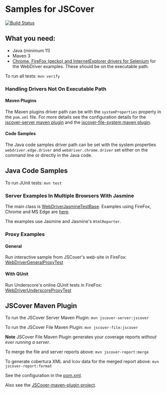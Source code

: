 Samples for JSCover
===================

[![Build Status](https://github.com/tntim96/JSCover-samples/workflows/Java-CI/badge.svg)](https://github.com/tntim96/JSCover-samples/actions?query=workflow%3A%22Java-CI%22)

## What you need:
* Java (minimum 11)
* Maven 3
* [Chrome, FireFox (gecko) and InternetExplorer drivers for Selenium](https://www.seleniumhq.org/download/) for the WebDriver examples. These should be on the executable path.

To run all tests:
`mvn verify`

### Handling Drivers Not On Executable Path
#### Maven Plugins
The Maven plugins driver path can be with the `systemProperties` property in the `pom.xml` file.
For more details see the configuration details for the
[jscover-server maven plugin](https://github.com/tntim96/JSCover-maven-plugin/tree/master/plugin-parent/server)
and the [jscover-file-system maven plugin](https://github.com/tntim96/JSCover-maven-plugin/tree/master/plugin-parent/file-system).

#### Code Samples
The Java code samples driver path can be set with the system properties `webdriver.edge.driver` and `webdriver.chrome.driver`
set either on the command line or directly in the Java code.

## Java Code Samples
To run JUnit tests:
`mvn test`

### Server Examples In Multiple Browsers With Jasmine
The main class is
[WebDriverJasmineTestBase](https://github.com/tntim96/JSCover-samples/blob/master/src/main/java/jscover/webdriver/jasmine/WebDriverJasmineTestBase.java). Examples using FireFox, Chrome and MS Edge are [here](https://github.com/tntim96/JSCover-samples/blob/master/src/test/java/jscover/webdriver/jasmine/).

The examples use Jasmine and Jasmine's `HtmlReporter`.

### Proxy Examples
#### General
Run interactive sample from JSCover's web-site in FireFox: [WebDriverGeneralProxyTest](https://github.com/tntim96/JSCover-samples/blob/master/src/test/java/jscover/webdriver/proxy/WebDriverGeneralProxyTest.java)

#### With QUnit
Run Underscore's online QUnit tests in FireFox: [WebDriverUnderscoreProxyTest](https://github.com/tntim96/JSCover-samples/blob/master/src/test/java/jscover/webdriver/proxy/WebDriverUnderscoreProxyTest.java)



## JSCover Maven Plugin
To run the JSCover Server Maven Plugin:
`mvn jscover-server:jscover`

To run the JSCover File Maven Plugin:
`mvn jscover-file:jscover`

**Note** JSCover File Maven Plugin generates your coverage reports _without ever running a server_.

To merge the file and server reports above:
`mvn jscover-report:merge`

To generate cobertura XML and lcov data for the merged report above:
`mvn jscover-report:format`


See the configuration in the [pom.xml](https://github.com/tntim96/JSCover-samples/blob/master/pom.xml).

Also see the [JSCover-maven-plugin project](https://github.com/tntim96/JSCover-maven-plugin).